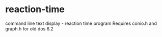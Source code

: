 # reaction-time
command line  text display - reaction time program
Requires conio.h and graph.h  for old dos 6.2
